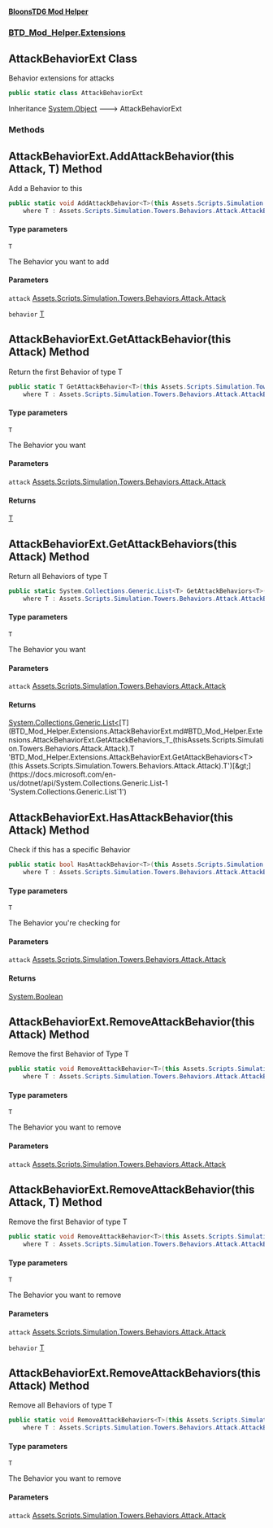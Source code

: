 #### [BloonsTD6 Mod Helper](index.md 'index')
### [BTD_Mod_Helper.Extensions](index.md#BTD_Mod_Helper.Extensions 'BTD_Mod_Helper.Extensions')

## AttackBehaviorExt Class

Behavior extensions for attacks

```csharp
public static class AttackBehaviorExt
```

Inheritance [System.Object](https://docs.microsoft.com/en-us/dotnet/api/System.Object 'System.Object') &#129106; AttackBehaviorExt
### Methods

<a name='BTD_Mod_Helper.Extensions.AttackBehaviorExt.AddAttackBehavior_T_(thisAssets.Scripts.Simulation.Towers.Behaviors.Attack.Attack,T)'></a>

## AttackBehaviorExt.AddAttackBehavior<T>(this Attack, T) Method

Add a Behavior to this

```csharp
public static void AddAttackBehavior<T>(this Assets.Scripts.Simulation.Towers.Behaviors.Attack.Attack attack, T behavior)
    where T : Assets.Scripts.Simulation.Towers.Behaviors.Attack.AttackBehavior;
```
#### Type parameters

<a name='BTD_Mod_Helper.Extensions.AttackBehaviorExt.AddAttackBehavior_T_(thisAssets.Scripts.Simulation.Towers.Behaviors.Attack.Attack,T).T'></a>

`T`

The Behavior you want to add
#### Parameters

<a name='BTD_Mod_Helper.Extensions.AttackBehaviorExt.AddAttackBehavior_T_(thisAssets.Scripts.Simulation.Towers.Behaviors.Attack.Attack,T).attack'></a>

`attack` [Assets.Scripts.Simulation.Towers.Behaviors.Attack.Attack](https://docs.microsoft.com/en-us/dotnet/api/Assets.Scripts.Simulation.Towers.Behaviors.Attack.Attack 'Assets.Scripts.Simulation.Towers.Behaviors.Attack.Attack')

<a name='BTD_Mod_Helper.Extensions.AttackBehaviorExt.AddAttackBehavior_T_(thisAssets.Scripts.Simulation.Towers.Behaviors.Attack.Attack,T).behavior'></a>

`behavior` [T](BTD_Mod_Helper.Extensions.AttackBehaviorExt.md#BTD_Mod_Helper.Extensions.AttackBehaviorExt.AddAttackBehavior_T_(thisAssets.Scripts.Simulation.Towers.Behaviors.Attack.Attack,T).T 'BTD_Mod_Helper.Extensions.AttackBehaviorExt.AddAttackBehavior<T>(this Assets.Scripts.Simulation.Towers.Behaviors.Attack.Attack, T).T')

<a name='BTD_Mod_Helper.Extensions.AttackBehaviorExt.GetAttackBehavior_T_(thisAssets.Scripts.Simulation.Towers.Behaviors.Attack.Attack)'></a>

## AttackBehaviorExt.GetAttackBehavior<T>(this Attack) Method

Return the first Behavior of type T

```csharp
public static T GetAttackBehavior<T>(this Assets.Scripts.Simulation.Towers.Behaviors.Attack.Attack attack)
    where T : Assets.Scripts.Simulation.Towers.Behaviors.Attack.AttackBehavior;
```
#### Type parameters

<a name='BTD_Mod_Helper.Extensions.AttackBehaviorExt.GetAttackBehavior_T_(thisAssets.Scripts.Simulation.Towers.Behaviors.Attack.Attack).T'></a>

`T`

The Behavior you want
#### Parameters

<a name='BTD_Mod_Helper.Extensions.AttackBehaviorExt.GetAttackBehavior_T_(thisAssets.Scripts.Simulation.Towers.Behaviors.Attack.Attack).attack'></a>

`attack` [Assets.Scripts.Simulation.Towers.Behaviors.Attack.Attack](https://docs.microsoft.com/en-us/dotnet/api/Assets.Scripts.Simulation.Towers.Behaviors.Attack.Attack 'Assets.Scripts.Simulation.Towers.Behaviors.Attack.Attack')

#### Returns
[T](BTD_Mod_Helper.Extensions.AttackBehaviorExt.md#BTD_Mod_Helper.Extensions.AttackBehaviorExt.GetAttackBehavior_T_(thisAssets.Scripts.Simulation.Towers.Behaviors.Attack.Attack).T 'BTD_Mod_Helper.Extensions.AttackBehaviorExt.GetAttackBehavior<T>(this Assets.Scripts.Simulation.Towers.Behaviors.Attack.Attack).T')

<a name='BTD_Mod_Helper.Extensions.AttackBehaviorExt.GetAttackBehaviors_T_(thisAssets.Scripts.Simulation.Towers.Behaviors.Attack.Attack)'></a>

## AttackBehaviorExt.GetAttackBehaviors<T>(this Attack) Method

Return all Behaviors of type T

```csharp
public static System.Collections.Generic.List<T> GetAttackBehaviors<T>(this Assets.Scripts.Simulation.Towers.Behaviors.Attack.Attack attack)
    where T : Assets.Scripts.Simulation.Towers.Behaviors.Attack.AttackBehavior;
```
#### Type parameters

<a name='BTD_Mod_Helper.Extensions.AttackBehaviorExt.GetAttackBehaviors_T_(thisAssets.Scripts.Simulation.Towers.Behaviors.Attack.Attack).T'></a>

`T`

The Behavior you want
#### Parameters

<a name='BTD_Mod_Helper.Extensions.AttackBehaviorExt.GetAttackBehaviors_T_(thisAssets.Scripts.Simulation.Towers.Behaviors.Attack.Attack).attack'></a>

`attack` [Assets.Scripts.Simulation.Towers.Behaviors.Attack.Attack](https://docs.microsoft.com/en-us/dotnet/api/Assets.Scripts.Simulation.Towers.Behaviors.Attack.Attack 'Assets.Scripts.Simulation.Towers.Behaviors.Attack.Attack')

#### Returns
[System.Collections.Generic.List&lt;](https://docs.microsoft.com/en-us/dotnet/api/System.Collections.Generic.List-1 'System.Collections.Generic.List`1')[T](BTD_Mod_Helper.Extensions.AttackBehaviorExt.md#BTD_Mod_Helper.Extensions.AttackBehaviorExt.GetAttackBehaviors_T_(thisAssets.Scripts.Simulation.Towers.Behaviors.Attack.Attack).T 'BTD_Mod_Helper.Extensions.AttackBehaviorExt.GetAttackBehaviors<T>(this Assets.Scripts.Simulation.Towers.Behaviors.Attack.Attack).T')[&gt;](https://docs.microsoft.com/en-us/dotnet/api/System.Collections.Generic.List-1 'System.Collections.Generic.List`1')

<a name='BTD_Mod_Helper.Extensions.AttackBehaviorExt.HasAttackBehavior_T_(thisAssets.Scripts.Simulation.Towers.Behaviors.Attack.Attack)'></a>

## AttackBehaviorExt.HasAttackBehavior<T>(this Attack) Method

Check if this has a specific Behavior

```csharp
public static bool HasAttackBehavior<T>(this Assets.Scripts.Simulation.Towers.Behaviors.Attack.Attack attack)
    where T : Assets.Scripts.Simulation.Towers.Behaviors.Attack.AttackBehavior;
```
#### Type parameters

<a name='BTD_Mod_Helper.Extensions.AttackBehaviorExt.HasAttackBehavior_T_(thisAssets.Scripts.Simulation.Towers.Behaviors.Attack.Attack).T'></a>

`T`

The Behavior you're checking for
#### Parameters

<a name='BTD_Mod_Helper.Extensions.AttackBehaviorExt.HasAttackBehavior_T_(thisAssets.Scripts.Simulation.Towers.Behaviors.Attack.Attack).attack'></a>

`attack` [Assets.Scripts.Simulation.Towers.Behaviors.Attack.Attack](https://docs.microsoft.com/en-us/dotnet/api/Assets.Scripts.Simulation.Towers.Behaviors.Attack.Attack 'Assets.Scripts.Simulation.Towers.Behaviors.Attack.Attack')

#### Returns
[System.Boolean](https://docs.microsoft.com/en-us/dotnet/api/System.Boolean 'System.Boolean')

<a name='BTD_Mod_Helper.Extensions.AttackBehaviorExt.RemoveAttackBehavior_T_(thisAssets.Scripts.Simulation.Towers.Behaviors.Attack.Attack)'></a>

## AttackBehaviorExt.RemoveAttackBehavior<T>(this Attack) Method

Remove the first Behavior of Type T

```csharp
public static void RemoveAttackBehavior<T>(this Assets.Scripts.Simulation.Towers.Behaviors.Attack.Attack attack)
    where T : Assets.Scripts.Simulation.Towers.Behaviors.Attack.AttackBehavior;
```
#### Type parameters

<a name='BTD_Mod_Helper.Extensions.AttackBehaviorExt.RemoveAttackBehavior_T_(thisAssets.Scripts.Simulation.Towers.Behaviors.Attack.Attack).T'></a>

`T`

The Behavior you want to remove
#### Parameters

<a name='BTD_Mod_Helper.Extensions.AttackBehaviorExt.RemoveAttackBehavior_T_(thisAssets.Scripts.Simulation.Towers.Behaviors.Attack.Attack).attack'></a>

`attack` [Assets.Scripts.Simulation.Towers.Behaviors.Attack.Attack](https://docs.microsoft.com/en-us/dotnet/api/Assets.Scripts.Simulation.Towers.Behaviors.Attack.Attack 'Assets.Scripts.Simulation.Towers.Behaviors.Attack.Attack')

<a name='BTD_Mod_Helper.Extensions.AttackBehaviorExt.RemoveAttackBehavior_T_(thisAssets.Scripts.Simulation.Towers.Behaviors.Attack.Attack,T)'></a>

## AttackBehaviorExt.RemoveAttackBehavior<T>(this Attack, T) Method

Remove the first Behavior of type T

```csharp
public static void RemoveAttackBehavior<T>(this Assets.Scripts.Simulation.Towers.Behaviors.Attack.Attack attack, T behavior)
    where T : Assets.Scripts.Simulation.Towers.Behaviors.Attack.AttackBehavior;
```
#### Type parameters

<a name='BTD_Mod_Helper.Extensions.AttackBehaviorExt.RemoveAttackBehavior_T_(thisAssets.Scripts.Simulation.Towers.Behaviors.Attack.Attack,T).T'></a>

`T`

The Behavior you want to remove
#### Parameters

<a name='BTD_Mod_Helper.Extensions.AttackBehaviorExt.RemoveAttackBehavior_T_(thisAssets.Scripts.Simulation.Towers.Behaviors.Attack.Attack,T).attack'></a>

`attack` [Assets.Scripts.Simulation.Towers.Behaviors.Attack.Attack](https://docs.microsoft.com/en-us/dotnet/api/Assets.Scripts.Simulation.Towers.Behaviors.Attack.Attack 'Assets.Scripts.Simulation.Towers.Behaviors.Attack.Attack')

<a name='BTD_Mod_Helper.Extensions.AttackBehaviorExt.RemoveAttackBehavior_T_(thisAssets.Scripts.Simulation.Towers.Behaviors.Attack.Attack,T).behavior'></a>

`behavior` [T](BTD_Mod_Helper.Extensions.AttackBehaviorExt.md#BTD_Mod_Helper.Extensions.AttackBehaviorExt.RemoveAttackBehavior_T_(thisAssets.Scripts.Simulation.Towers.Behaviors.Attack.Attack,T).T 'BTD_Mod_Helper.Extensions.AttackBehaviorExt.RemoveAttackBehavior<T>(this Assets.Scripts.Simulation.Towers.Behaviors.Attack.Attack, T).T')

<a name='BTD_Mod_Helper.Extensions.AttackBehaviorExt.RemoveAttackBehaviors_T_(thisAssets.Scripts.Simulation.Towers.Behaviors.Attack.Attack)'></a>

## AttackBehaviorExt.RemoveAttackBehaviors<T>(this Attack) Method

Remove all Behaviors of type T

```csharp
public static void RemoveAttackBehaviors<T>(this Assets.Scripts.Simulation.Towers.Behaviors.Attack.Attack attack)
    where T : Assets.Scripts.Simulation.Towers.Behaviors.Attack.AttackBehavior;
```
#### Type parameters

<a name='BTD_Mod_Helper.Extensions.AttackBehaviorExt.RemoveAttackBehaviors_T_(thisAssets.Scripts.Simulation.Towers.Behaviors.Attack.Attack).T'></a>

`T`

The Behavior you want to remove
#### Parameters

<a name='BTD_Mod_Helper.Extensions.AttackBehaviorExt.RemoveAttackBehaviors_T_(thisAssets.Scripts.Simulation.Towers.Behaviors.Attack.Attack).attack'></a>

`attack` [Assets.Scripts.Simulation.Towers.Behaviors.Attack.Attack](https://docs.microsoft.com/en-us/dotnet/api/Assets.Scripts.Simulation.Towers.Behaviors.Attack.Attack 'Assets.Scripts.Simulation.Towers.Behaviors.Attack.Attack')